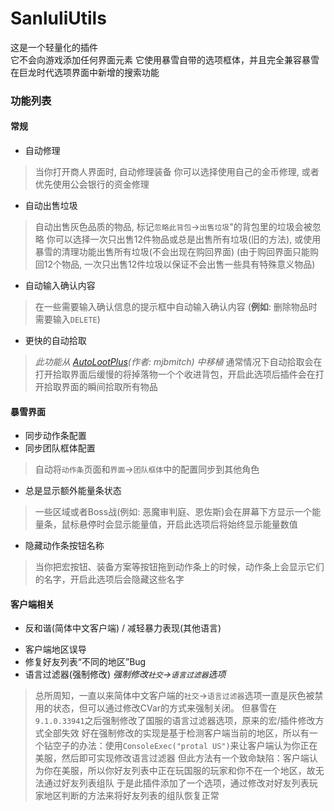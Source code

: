 # SanluliUtils

这是一个轻量化的插件  
它不会向游戏添加任何界面元素
它使用暴雪自带的选项框体，并且完全兼容暴雪在巨龙时代选项界面中新增的搜索功能  

### 功能列表

#### 常规

- 自动修理
> 当你打开商人界面时, 自动修理装备
> 你可以选择使用自己的金币修理, 或者优先使用公会银行的资金修理
- 自动出售垃圾
> 自动出售灰色品质的物品, 标记`忽略此背包`->`出售垃圾`"的背包里的垃圾会被忽略
> 你可以选择一次只出售12件物品或总是出售所有垃圾(旧的方法), 或使用暴雪的清理功能出售所有垃圾(不会出现在购回界面)
> (由于购回界面只能购回12个物品, 一次只出售12件垃圾以保证不会出售一些具有特殊意义物品)
- 自动输入确认内容  
> 在一些需要输入确认信息的提示框中自动输入确认内容 (**例如**: 删除物品时需要输入`DELETE`)
- 更快的自动拾取
> *此功能从 [AutoLootPlus](https://www.curseforge.com/wow/addons/auto-loot-plus)(作者: mjbmitch) 中移植*
> 通常情况下自动拾取会在打开拾取界面后缓慢的将掉落物一个个收进背包，开启此选项后插件会在打开拾取界面的瞬间拾取所有物品
#### 暴雪界面
- 同步动作条配置
- 同步团队框体配置
> 自动将`动作条`页面和`界面`->`团队框体`中的配置同步到其他角色
- 总是显示额外能量条状态
> 一些区域或者Boss战(例如: 恶魔审判庭、恩佐斯)会在屏幕下方显示一个能量条，鼠标悬停时会显示能量值，开启此选项后将始终显示能量数值
- 隐藏动作条按钮名称
> 当你把宏按钮、装备方案等按钮拖到动作条上的时候，动作条上会显示它们的名字，开启此选项后会隐藏这些名字


#### 客户端相关
- 反和谐(简体中文客户端) / 减轻暴力表现(其他语言)
> 
- 客户端地区误导
- 修复好友列表“不同的地区”Bug      
- 语言过滤器(强制修改)  *强制修改`社交`->`语言过滤器`选项*
> 总所周知，一直以来简体中文客户端的`社交`->`语言过滤器`选项一直是灰色被禁用的状态，但可以通过修改CVar的方式来强制关闭。
> 但暴雪在`9.1.0.33941`之后强制修改了国服的语言过滤器选项，原来的宏/插件修改方式全部失效
> 好在强制修改的实现是基于检测客户端当前的地区，所以有一个钻空子的办法：使用`ConsoleExec("protal US")`来让客户端认为你正在美服，然后即可实现修改语言过滤器
> 但此方法有一个致命缺陷：客户端认为你在美服，所以你好友列表中正在玩国服的玩家和你不在一个地区，故无法通过好友列表组队
> 于是此插件添加了一个选项，通过修改对好友列表玩家地区判断的方法来将好友列表的组队恢复正常

